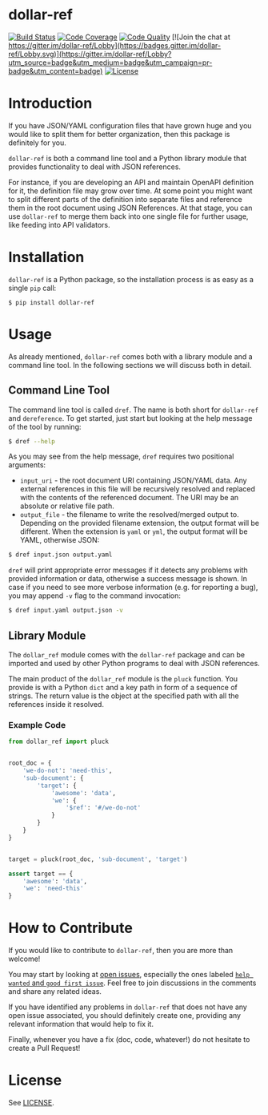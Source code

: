 # dollar-ref

[![Build Status](https://travis-ci.org/bagrat/dollar-ref.svg?branch=master)](https://travis-ci.org/bagrat/dollar-ref)
[![Code Coverage](https://api.codacy.com/project/badge/Coverage/0bcd382ae5e944dfab79a0cfe42366cf)](https://www.codacy.com/app/bagrat/dollar-ref?utm_source=github.com&utm_medium=referral&utm_content=bagrat/dollar-ref&utm_campaign=Badge_Coverage)
[![Code Quality](https://api.codacy.com/project/badge/Grade/0bcd382ae5e944dfab79a0cfe42366cf)](https://www.codacy.com/app/bagrat/dollar-ref?utm_source=github.com&amp;utm_medium=referral&amp;utm_content=bagrat/dollar-ref&amp;utm_campaign=Badge_Grade)
[![Join the chat at https://gitter.im/dollar-ref/Lobby](https://badges.gitter.im/dollar-ref/Lobby.svg)](https://gitter.im/dollar-ref/Lobby?utm_source=badge&utm_medium=badge&utm_campaign=pr-badge&utm_content=badge)
[![License](https://img.shields.io/badge/license-MIT-blue.svg)](https://raw.githubusercontent.com/bagrat/dollar-ref/master/LICENSE)


# Introduction

If you have JSON/YAML configuration files that have grown huge and you would like to split them for better organization, then this package is definitely for you.

`dollar-ref` is both a command line tool and a Python library module that provides functionality to deal with JSON references.

For instance, if you are developing an API and maintain OpenAPI definition for it, the definition file may grow over time. At some point you might want to split different parts of the definition into separate files and reference them in the root document using JSON References. At that stage, you can use `dollar-ref` to merge them back into one single file for further usage, like feeding into API validators.

# Installation

`dollar-ref` is a Python package, so the installation process is as easy as a single `pip` call:

    $ pip install dollar-ref

# Usage

As already mentioned, `dollar-ref` comes both with a library module and a command line tool. In the following sections we will discuss both in detail.

## Command Line Tool

The command line tool is called `dref`. The name is both short for `dollar-ref` and `dereference`. To get started, just start but looking at the help message of the tool by running:

```bash
$ dref --help
```

As you may see from the help message, `dref` requires two positional arguments:

- `input_uri` - the root document URI containing JSON/YAML data. Any external references in this file will be recursively resolved and replaced with the contents of the referenced document. The URI may be an absolute or relative file path.
- `output_file` - the filename to write the resolved/merged output to. Depending on the provided filename extension, the output format will be different. When the extension is `yaml` or `yml`, the output format will be YAML, otherwise JSON:

```bash
$ dref input.json output.yaml
```

`dref` will print appropriate error messages if it detects any problems with provided information or data, otherwise a success message is shown. In case if you need to see more verbose information (e.g. for reporting a bug), you may append `-v` flag to the command invocation:

```bash
$ dref input.yaml output.json -v
```

## Library Module

The `dollar_ref` module comes with the `dollar-ref` package and can be imported and used by other Python programs to deal with JSON references.

The main product of the `dollar_ref` module is the `pluck` function. You provide is with a Python `dict` and a key path in form of a sequence of strings. The return value is the object at the specified path with all the references inside it resolved.

### Example Code

```python
from dollar_ref import pluck


root_doc = {
    'we-do-not': 'need-this',
    'sub-document': {
        'target': {
            'awesome': 'data',
            'we': {
                '$ref': '#/we-do-not'
            }
        }
    }
}


target = pluck(root_doc, 'sub-document', 'target')

assert target == {
    'awesome': 'data',
    'we': 'need-this'
}
```

# How to Contribute

If you would like to contribute to `dollar-ref`, then you are more than welcome!

You may start by looking at [open issues](https://github.com/bagrat/dollar-ref/issues), especially the ones labeled [`help wanted` and `good first issue`](https://github.com/bagrat/dollar-ref/issues?q=is%3Aopen+is%3Aissue+label%3A%22help+wanted%22+label%3A%22good+first+issue%22). Feel free to join discussions in the comments and share any related ideas.

If you have identified any problems in `dollar-ref` that does not have any open issue associated, you should definitely create one, providing any relevant information that would help to fix it.

Finally, whenever you have a fix (doc, code, whatever!) do not hesitate to create a Pull Request!

# License

See [LICENSE](https://github.com/bagrat/dollar-ref/blob/master/LICENSE).

